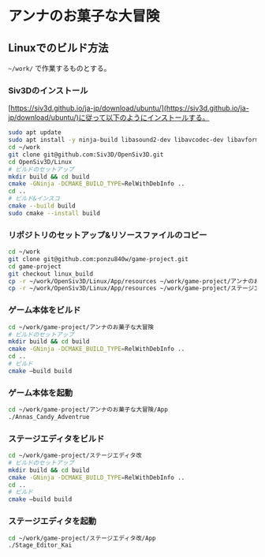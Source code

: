 # アンナのお菓子な大冒険
## Linuxでのビルド方法

`~/work/` で作業するものとする。

### Siv3Dのインストール

[https://siv3d.github.io/ja-jp/download/ubuntu/](https://siv3d.github.io/ja-jp/download/ubuntu/)に従って以下のようにインストールする。

```bash
sudo apt update
sudo apt install -y ninja-build libasound2-dev libavcodec-dev libavformat-dev libavutil-dev libboost-dev libcurl4-openssl-dev libgtk-3-dev libgif-dev libglu1-mesa-dev libharfbuzz-dev libmpg123-dev libopencv-dev libopus-dev libopusfile-dev libsoundtouch-dev libswresample-dev libtiff-dev libturbojpeg0-dev libvorbis-dev libwebp-dev libxft-dev uuid-dev xorg-dev
cd ~/work
git clone git@github.com:Siv3D/OpenSiv3D.git
cd OpenSiv3D/Linux
# ビルドのセットアップ
mkdir build && cd build
cmake -GNinja -DCMAKE_BUILD_TYPE=RelWithDebInfo ..
cd ..
# ビルド&インスコ
cmake --build build
sudo cmake --install build
```

### リポジトリのセットアップ&リソースファイルのコピー

```bash
cd ~/work
git clone git@github.com:ponzu840w/game-project.git
cd game-project
git checkout linux_build
cp -r ~/work/OpenSiv3D/Linux/App/resources ~/work/game-project/アンナのお菓子な大冒険/App/
cp -r ~/work/OpenSiv3D/Linux/App/resources ~/work/game-project/ステージエディタ改/App/
```

### ゲーム本体をビルド

```bash
cd ~/work/game-project/アンナのお菓子な大冒険
# ビルドのセットアップ
mkdir build && cd build
cmake -GNinja -DCMAKE_BUILD_TYPE=RelWithDebInfo ..
cd ..
# ビルド
cmake –build build
```

### ゲーム本体を起動

```bash
cd ~/work/game-project/アンナのお菓子な大冒険/App
./Annas_Candy_Adventrue
```

### ステージエディタをビルド
```bash
cd ~/work/game-project/ステージエディタ改
# ビルドのセットアップ
mkdir build && cd build
cmake -GNinja -DCMAKE_BUILD_TYPE=RelWithDebInfo ..
cd ..
# ビルド
cmake –build build
```

### ステージエディタを起動

```bash
cd ~/work/game-project/ステージエディタ改/App
./Stage_Editor_Kai
```
